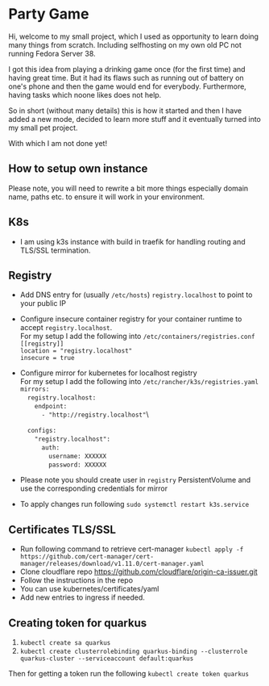 # Party Game

Hi, welcome to my small project, which I used as opportunity to learn doing many things from scratch.
Including selfhosting on my own old PC not running Fedora Server 38.

I got this idea from playing a drinking game once (for the first time) and having great time. But it had its flaws such as running out of battery on one's phone and then the game would end for everybody. Furthermore, having tasks which noone likes does not help.

So in short (without many details) this is how it started and then I have added a new mode, decided to learn more stuff and it eventually turned into my small pet project.

With which I am not done yet!

## How to setup own instance

Please note, you will need to rewrite a bit more things especially domain name, paths etc. to ensure it will work in your environment.

## K8s

* I am using k3s instance with build in traefik for handling routing and TLS/SSL termination.

## Registry

* Add DNS entry for (usually `/etc/hosts`) `registry.localhost` to point to your public IP
* Configure insecure container registry for your container runtime to accept `registry.localhost`.\
    For my setup I add the following into `/etc/containers/registries.conf`\
    `[[registry]]`\
    `location = "registry.localhost"`\
    `insecure = true`
* Configure mirror for kubernetes for localhost registry\
    For my setup I add the following into `/etc/rancher/k3s/registries.yaml`\
    `mirrors:`\
    &emsp;`registry.localhost:`\
    &emsp;&emsp;`endpoint:`\
    &emsp;&emsp;&emsp;`- "http://registry.localhost"`\

    &emsp;`configs:`\
    &emsp;&emsp;`"registry.localhost":`\
    &emsp;&emsp;&emsp;`auth:`\
    &emsp;&emsp;&emsp;&emsp;`username: XXXXXX`\
    &emsp;&emsp;&emsp;&emsp;`password: XXXXXX`
* Please note you should create user in `registry` PersistentVolume and use the corresponding credentials for mirror
* To apply changes run following `sudo systemctl restart k3s.service`

## Certificates TLS/SSL

* Run following command to retrieve cert-manager `kubectl apply -f https://github.com/cert-manager/cert-manager/releases/download/v1.11.0/cert-manager.yaml`
* Clone cloudflare repo <https://github.com/cloudflare/origin-ca-issuer.git>
* Follow the instructions in the repo
* You can use kubernetes/certificates/yaml
* Add new entries to ingress if needed.

## Creating token for quarkus

1. `kubectl create sa quarkus`
2. `kubectl create clusterrolebinding quarkus-binding --clusterrole quarkus-cluster --serviceaccount default:quarkus`

Then for getting a token run the following `kubectl create token quarkus`
